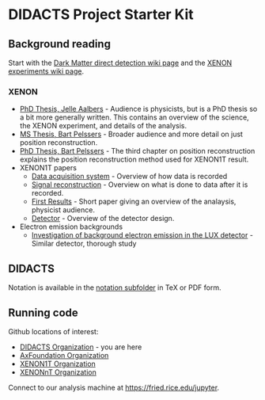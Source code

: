 # DIDACTS Project Starter Kit

## Background reading

Start with the [Dark Matter direct detection wiki page](https://en.wikipedia.org/wiki/Dark_matter#Direct_detection) and the [XENON experiments wiki page](https://en.wikipedia.org/wiki/XENON).

### XENON

 * [PhD Thesis, Jelle Aalbers](http://astroparticle.rice.edu/teaching/thesis_J_Aalbers.pdf) - Audience is physicists, but is a PhD thesis so a bit more generally written.  This contains an overview of the science, the XENON experiment, and details of the analysis.
 * [MS Thesis, Bart Pelssers](http://astroparticle.rice.edu/teaching/MScThesisPelssers.pdf) - Broader audience and more detail on just position reconstruction.
 * [PhD Thesis, Bart Pelssers](http://su.diva-portal.org/smash/record.jsf?pid=diva2%3A1415753&dswid=6384) - The third chapter on position reconstruction explains the position reconstruction method used for XENON1T result.
 * XENON1T papers
   * [Data acquisition system](https://arxiv.org/abs/1906.00819) - Overview of how data is recorded
   * [Signal reconstruction](https://arxiv.org/abs/1906.04717) - Overview on what is done to data after it is recorded.
   * [First Results](http://astroparticle.rice.edu/teaching/1705.06655.pdf) - Short paper giving an overview of the analaysis, physicist audience.
   * [Detector](https://arxiv.org/abs/1708.07051) - Overview of the detector design.
 * Electron emission backgrounds
   * [Investigation of background electron emission in the LUX detector](https://arxiv.org/pdf/2004.07791.pdf) - Similar detector, thorough study
  
## DIDACTS

Notation is available in the [notation subfolder](./notation) in TeX or PDF form.
 
## Running code

Github locations of interest:

  * [DIDACTS Organization](https://github.com/DidactsOrg/) - you are here
  * [AxFoundation Organization](https://github.com/AxFoundation/)
  * [XENON1T Organization](https://github.com/xenon1t/)
  * [XENONnT Organization](https://github.com/xenonnt/)
  
Connect to our analysis machine at https://fried.rice.edu/jupyter.
